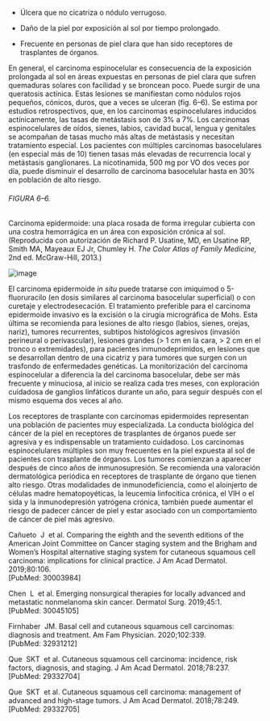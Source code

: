 -   Úlcera que no cicatriza o nódulo verrugoso.
    
-   Daño de la piel por exposición al sol por tiempo prolongado.
    
-   Frecuente en personas de piel clara que han sido receptores de trasplantes de órganos.
    

En general, el carcinoma espinocelular es consecuencia de la exposición prolongada al sol en áreas expuestas en personas de piel clara que sufren quemaduras solares con facilidad y se broncean poco. Puede surgir de una queratosis actínica. Estas lesiones se manifiestan como nódulos rojos pequeños, cónicos, duros, que a veces se ulceran (fig. 6–6). Se estima por estudios retrospectivos, que, en los carcinomas espinocelulares inducidos actínicamente, las tasas de metástasis son de 3% a 7%. Los carcinomas espinocelulares de oídos, sienes, labios, cavidad bucal, lengua y genitales se acompañan de tasas mucho más altas de metástasis y necesitan tratamiento especial. Los pacientes con múltiples carcinomas basocelulares (en especial más de 10) tienen tasas más elevadas de recurrencia local y metástasis ganglionares. La nicotinamida, 500 mg por VO dos veces por día, puede disminuir el desarrollo de carcinoma basocelular hasta en 30% en población de alto riesgo.

###### FIGURA 6–6.

Carcinoma epidermoide: una placa rosada de forma irregular cubierta con una costra hemorrágica en un área con exposición crónica al sol. (Reproducida con autorización de Richard P. Usatine, MD, en Usatine RP, Smith MA, Mayeaux EJ Jr, Chumley H. _The Color Atlas of Family Medicine,_ 2nd ed. McGraw-Hill, 2013.)

![image](https://mgh.silverchair-cdn.com/mgh/content_public/book/3323/amed.cmdt23_ch6_f006-1_1682436329.38459.png?Expires=1693242818&Signature=0RbTnJXS-FYuLVBNtij4H7MAEUGABi7Q0Bzphnyp1E0QtO~wmicziMMh4eMvBsOlDKmuGLJQIcigNVhjjTTTjasUM6A19lDK1In4C5gkil7FvV49ObbmjO2EsJcxdE-Nrue9H2kLFQgoouHZac2nK~B9EVzjZSa8Ml7BTQRM5oADQUKmIWBrwjCphE4qWR455SK8ptkgdoWwbHLUFS4LoxbyU9Z8z64PI9P3kDL9zuK7ilOMzlpy0W8XAl1sUMMoh2JRUGTo5r9Ni3NoYxVAXW1Vq0bDaB4QI7JJBPAP1ROEX1a~OC6MvbPGRYEB3WCC-AWh-i-QgVNeZDStmyVPDw__&Key-Pair-Id=APKAIE5G5CRDK6RD3PGA)

El carcinoma epidermoide _in situ_ puede tratarse con imiquimod o 5-fluoruracilo (en dosis similares al carcinoma basocelular superficial) o con curetaje y electrodesecación. El tratamiento preferible para el carcinoma epidermoide invasivo es la excisión o la cirugía micrográfica de Mohs. Esta última se recomienda para lesiones de alto riesgo (labios, sienes, orejas, nariz), tumores recurrentes, subtipos histológicos agresivos (invasión perineural o perivascular), lesiones grandes (> 1 cm en la cara, > 2 cm en el tronco o extremidades), para pacientes inmunodeprimidos, en lesiones que se desarrollan dentro de una cicatriz y para tumores que surgen con un trasfondo de enfermedades genéticas. La monitorización del carcinoma espinocelular a diferencia la del carcinoma basocelular, debe ser más frecuente y minuciosa, al inicio se realiza cada tres meses, con exploración cuidadosa de ganglios linfáticos durante un año, para seguir después con el mismo esquema dos veces al año.

Los receptores de trasplante con carcinomas epidermoides representan una población de pacientes muy especializada. La conducta biológica del cáncer de la piel en receptores de trasplantes de órganos puede ser agresiva y es indispensable un tratamiento cuidadoso. Los carcinomas espinocelulares múltiples son muy frecuentes en la piel expuesta al sol de pacientes con trasplante de órganos. Los tumores comienzan a aparecer después de cinco años de inmunosupresión. Se recomienda una valoración dermatológica periódica en receptores de trasplante de órgano que tienen alto riesgo. Otras modalidades de inmunodeficiencia, como el aloinjerto de células madre hematopoyéticas, la leucemia linfocítica crónica, el VIH o el sida y la inmunodepresión yatrógena crónica, también puede aumentar el riesgo de padecer cáncer de piel y estar asociado con un comportamiento de cáncer de piel más agresivo.

Cañueto  J  et al. Comparing the eighth and the seventh editions of the American Joint Committee on Cancer staging system and the Brigham and Women’s Hospital alternative staging system for cutaneous squamous cell carcinoma: implications for clinical practice. J Am Acad Dermatol. 2019;80:106.  
[PubMed: 30003984]    

Chen  L  et al. Emerging nonsurgical therapies for locally advanced and metastatic nonmelanoma skin cancer. Dermatol Surg. 2019;45:1.  
[PubMed: 30045105]    

Firnhaber  JM. Basal cell and cutaneous squamous cell carcinomas: diagnosis and treatment. Am Fam Physician. 2020;102:339.  
[PubMed: 32931212]    

Que  SKT  et al. Cutaneous squamous cell carcinoma: incidence, risk factors, diagnosis, and staging. J Am Acad Dermatol. 2018;78:237.  
[PubMed: 29332704]    

Que  SKT  et al. Cutaneous squamous cell carcinoma: management of advanced and high-stage tumors. J Am Acad Dermatol. 2018;78:249.  
[PubMed: 29332705]